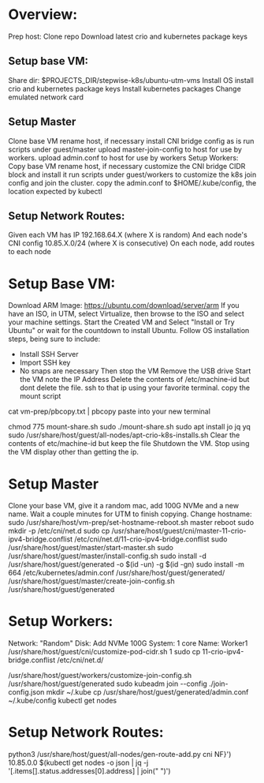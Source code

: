 # Overview:
Prep host:
Clone repo
Download latest crio and kubernetes package keys

## Setup base VM:
Share dir: $PROJECTS_DIR/stepwise-k8s/ubuntu-utm-vms
Install OS
install crio and kubernetes package keys 
Install kubernetes packages
Change emulated network card

## Setup Master
Clone base VM
rename host, if necessary
install CNI bridge config as is
run scripts under guest/master
upload master-join-config to host for use by workers.
upload admin.conf to host for use by workers
Setup Workers:
Copy base VM
rename host, if necessary
customize the CNI bridge CIDR block and install it
run scripts under guest/workers to customize the k8s join config and join the cluster.
copy the admin.conf to $HOME/.kube/config, the location expected by kubectl

## Setup Network Routes:
Given each VM has IP 192.168.64.X (where X is random)
And each node's CNI config 10.85.X.0/24 (where X is consecutive)
On each node, add routes to each node

# Setup Base VM:
Download ARM Image:
https://ubuntu.com/download/server/arm
If you have an ISO, in UTM, select Virtualize, then browse to the ISO and select your machine settings.
Start the Created VM and Select "Install or Try Ubuntu" or wait for the countdown to install Ubuntu.
Follow OS installation steps, being sure to include:
* Install SSH Server
* Import SSH key
* No snaps are necessary
Then stop the VM
Remove the USB drive
Start the VM note the IP Address
Delete the contents of /etc/machine-id but dont delete the file.
ssh to that ip using your favorite terminal.
copy the mount script 

cat vm-prep/pbcopy.txt | pbcopy
paste into your new terminal

chmod 775 mount-share.sh
sudo ./mount-share.sh
sudo apt install jo jq yq
sudo /usr/share/host/guest/all-nodes/apt-crio-k8s-installs.sh
Clear the contents of etc/machine-id but keep the file
Shutdown the VM.
Stop using the VM display other than getting the ip.


# Setup Master
Clone your base VM, give it a random mac, add 100G NVMe and a new name.
Wait a couple minutes for UTM to finish copying.
Change hostname:
sudo /usr/share/host/vm-prep/set-hostname-reboot.sh master
reboot
sudo mkdir -p /etc/cni/net.d
sudo cp /usr/share/host/guest/cni/master-11-crio-ipv4-bridge.conflist /etc/cni/net.d/11-crio-ipv4-bridge.conflist
sudo /usr/share/host/guest/master/start-master.sh
sudo /usr/share/host/guest/master/install-config.sh
sudo install -d /usr/share/host/guest/generated -o $(id -un) -g $(id -gn)
sudo install -m 664 /etc/kubernetes/admin.conf /usr/share/host/guest/generated/
/usr/share/host/guest/master/create-join-config.sh /usr/share/host/guest/generated

# Setup Workers:
Network: "Random"
Disk: Add NVMe 100G
System: 1 core
Name: Worker1
/usr/share/host/guest/cni/customize-pod-cidr.sh 1
sudo cp 11-crio-ipv4-bridge.conflist /etc/cni/net.d/

/usr/share/host/guest/workers/customize-join-config.sh /usr/share/host/guest/generated
sudo kubeadm join --config ./join-config.json
mkdir ~/.kube
cp /usr/share/host/guest/generated/admin.conf ~/.kube/config
kubectl get nodes

# Setup Network Routes:
python3 /usr/share/host/guest/all-nodes/gen-route-add.py cni NF}') 10.85.0.0 $(kubectl get nodes -o json | jq -j '[.items[].status.addresses[0].address] | join(" ")')

